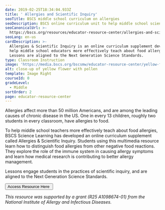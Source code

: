 ```yaml
---
date: 2019-02-25T18:34:04.933Z
title: ' Allergies and Scientific Inquiry'
seoTitle: BSCS middle school curriculum on allergies
seoDescription: BSCS online curriculum unit to help middle school science educators effectively teach students about food allergies.
seoCanonicalUrl: >-
  https://bscs.org/resources/educator-resource-center/allergies-and-scientific-inquiry
seoLang: en-us
cardDescription: >-
  Allergies & Scientific Inquiry is an online curriculum supplement developed to
  help middle school educators more effectively teach about food allergies.
  Lessons are aligned to the Next Generation Science Standards.
type: Classroom Instruction
image: 'https://media.bscs.org/bscsmw/educator-resource-center/yellow-flower.jpg'
alt: close-up of yellow flower with pollen
template: Image Right
courseId: 0
gradeLevel:
  - Middle
sortOrder: 2
page: educator-resource-center
---
```

Allergies affect more than 50 million Americans, and are among the leading causes of chronic disease in the US. One in every 13 children, roughly two students in every classroom, have allergies to food.

To help middle school teachers more effectively teach about food allergies, BSCS Science Learning has developed an online curriculum supplement called Allergies & Scientific Inquiry. Students using this multimedia resource learn how to distinguish food allergies from other negative food reactions. They explore the role of the immune system in causing allergy symptoms and learn how medical research is contributing to better allergy management.

Lessons engage students in the practices of scientific inquiry, and are aligned to the Next Generation Science Standards.

<a href="http://allergies.bscs.org/" target="_blank" rel="noopener noreferrer"><button class="btn btn-outline-secondary">Access Resource Here&nbsp;<sup><i style="font-size: .65rem;" class="fas fa-external-link-alt"></i></sup></button></a>

_This resource was supported by a grant (R25 A1098674-01) from the National Institute of Allergy and Infectious Diseases._
